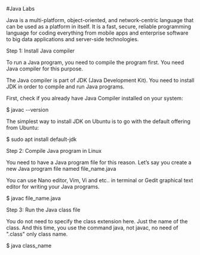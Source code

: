 #Java Labs

Java is a multi-platform, object-oriented, and network-centric language that can be used as a platform in itself. It is a fast, secure, reliable programming language for coding everything from mobile apps and enterprise software to big data applications and server-side technologies.

Step 1: Install Java compiler

To run a Java program, you need to compile the program first. You need Java compiler for this purpose.

The Java compiler is part of JDK (Java Development Kit). You need to install JDK in order to compile and run Java programs.

First, check if you already have Java Compiler installed on your system:

$ javac --version

The simplest way to install JDK on Ubuntu is to go with the default offering from Ubuntu:

$ sudo apt install default-jdk

Step 2: Compile Java program in Linux

You need to have a Java program file for this reason. Let’s say you create a new Java program file named file_name.java

You can use Nano editor, Vim, Vi and etc.. in terminal or Gedit graphical text editor for writing your Java programs.

$ javac file_name.java

Step 3: Run the Java class file

You do not need to specify the class extension here. Just the name of the class. And this time, you use the command java, not javac, no need of ".class" only class name.

$ java class_name


